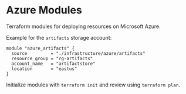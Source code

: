 # Azure Modules

Terraform modules for deploying resources on Microsoft Azure.

Example for the `artifacts` storage account:

```hcl
module "azure_artifacts" {
  source         = "./infrastructure/azure/artifacts"
  resource_group = "rg-artifacts"
  account_name   = "artifactstore"
  location       = "eastus"
}
```

Initialize modules with `terraform init` and review using `terraform plan`.
